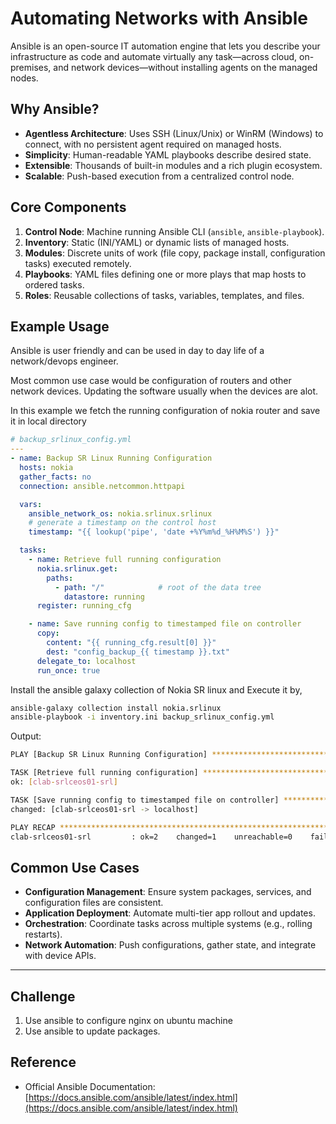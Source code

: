 # Automating Networks with Ansible

Ansible is an open-source IT automation engine that lets you describe your infrastructure as code and automate virtually any task—across cloud, on-premises, and network devices—without installing agents on the managed nodes.

## Why Ansible?

* **Agentless Architecture**: Uses SSH (Linux/Unix) or WinRM (Windows) to connect, with no persistent agent required on managed hosts.
* **Simplicity**: Human-readable YAML playbooks describe desired state.
* **Extensible**: Thousands of built-in modules and a rich plugin ecosystem.
* **Scalable**: Push-based execution from a centralized control node.

## Core Components

1. **Control Node**: Machine running Ansible CLI (`ansible`, `ansible-playbook`).
2. **Inventory**: Static (INI/YAML) or dynamic lists of managed hosts.
3. **Modules**: Discrete units of work (file copy, package install, configuration tasks) executed remotely.
4. **Playbooks**: YAML files defining one or more plays that map hosts to ordered tasks.
5. **Roles**: Reusable collections of tasks, variables, templates, and files.

## Example Usage

Ansible is user friendly and can be used in day to day life of a network/devops engineer. 

Most common use case would be configuration of routers and other network devices. Updating the software usually when the devices are alot.

In this example we fetch the running configuration of nokia router and save it in local directory

```yaml
# backup_srlinux_config.yml
---
- name: Backup SR Linux Running Configuration
  hosts: nokia
  gather_facts: no
  connection: ansible.netcommon.httpapi

  vars:
    ansible_network_os: nokia.srlinux.srlinux
    # generate a timestamp on the control host
    timestamp: "{{ lookup('pipe', 'date +%Y%m%d_%H%M%S') }}"

  tasks:
    - name: Retrieve full running configuration
      nokia.srlinux.get:
        paths:
          - path: "/"            # root of the data tree
            datastore: running
      register: running_cfg

    - name: Save running config to timestamped file on controller
      copy:
        content: "{{ running_cfg.result[0] }}"
        dest: "config_backup_{{ timestamp }}.txt"
      delegate_to: localhost
      run_once: true

```
Install the ansible galaxy collection of Nokia SR linux and Execute it by,

```bash
ansible-galaxy collection install nokia.srlinux
ansible-playbook -i inventory.ini backup_srlinux_config.yml
```
Output:

```bash
PLAY [Backup SR Linux Running Configuration] *****************************************************************************************

TASK [Retrieve full running configuration] *******************************************************************************************
ok: [clab-srlceos01-srl]

TASK [Save running config to timestamped file on controller] *************************************************************************
changed: [clab-srlceos01-srl -> localhost]

PLAY RECAP ***************************************************************************************************************************
clab-srlceos01-srl         : ok=2    changed=1    unreachable=0    failed=0    skipped=0    rescued=0    ignored=0 
```

## Common Use Cases

* **Configuration Management**: Ensure system packages, services, and configuration files are consistent.
* **Application Deployment**: Automate multi-tier app rollout and updates.
* **Orchestration**: Coordinate tasks across multiple systems (e.g., rolling restarts).
* **Network Automation**: Push configurations, gather state, and integrate with device APIs.

---
## Challenge

1. Use ansible to configure nginx on ubuntu machine
2. Use ansible to update packages.

## Reference

* Official Ansible Documentation: [https://docs.ansible.com/ansible/latest/index.html](https://docs.ansible.com/ansible/latest/index.html)

